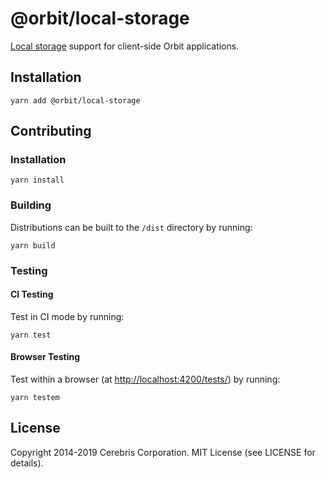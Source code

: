 # @orbit/local-storage

[Local storage](https://developer.mozilla.org/en-US/docs/Web/API/Storage/LocalStorage) support for client-side Orbit applications.

## Installation

```
yarn add @orbit/local-storage
```

## Contributing

### Installation

```
yarn install
```

### Building

Distributions can be built to the `/dist` directory by running:

```
yarn build
```

### Testing

#### CI Testing

Test in CI mode by running:

```
yarn test
```

#### Browser Testing

Test within a browser
(at [http://localhost:4200/tests/](http://localhost:4200/tests/)) by running:

```
yarn testem
```

## License

Copyright 2014-2019 Cerebris Corporation. MIT License (see LICENSE for details).
